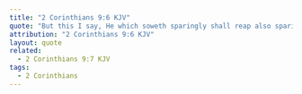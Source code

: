 ```yaml
---
title: "2 Corinthians 9:6 KJV"
quote: "But this I say, He which soweth sparingly shall reap also sparingly; and he which soweth bountifully shall reap also bountifully."
attribution: "2 Corinthians 9:6 KJV"
layout: quote
related:
  - 2 Corinthians 9:7 KJV
tags:
  - 2 Corinthians
---
```

